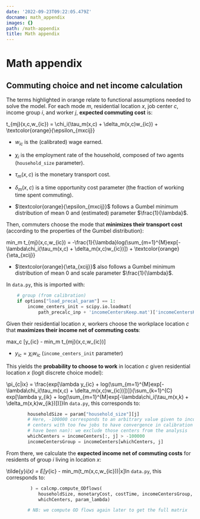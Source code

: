 ```yaml
---
date: '2022-09-23T09:22:05.479Z'
docname: math_appendix
images: {}
path: /math-appendix
title: Math appendix
---
```


# Math appendix

## Commuting choice and net income calculation

The terms highlighted in orange relate to functional assumptions needed to solve the model. For each mode $m$, residential location $x$, job center $c$, income group $i$, and worker $j$, **expected commuting cost** is:

t_{mj}(x,c,w_{ic}) = \\chi_i(\\tau_m(x,c) + \\delta_m(x,c)w_{ic}) + \\textcolor{orange}{\\epsilon_{mxcij}}
* $w_{ic}$ is the (calibrated) wage earned.


* $\chi_i$ is the employment rate of the household, composed of two agents (`household_size` parameter).


* $\tau_m(x,c)$ is the monetary transport cost.


* $\delta_m(x,c)$ is a time opportunity cost parameter (the fraction of working time spent commuting).


* $\textcolor{orange}{\epsilon_{mxcij}}$ follows a Gumbel minimum distribution of mean $0$ and (estimated) parameter $\frac{1}{\lambda}$.

Then, commuters choose the mode that **minimizes their transport cost** (according to the properties of the Gumbel distribution):

min_m t_{mj}(x,c,w_{ic}) = -\\frac{1}{\\lambda}log(\\sum_{m=1}^{M}exp[-\\lambda\\chi_i(\\tau_m(x,c) + \\delta_m(x,c)w_{ic})]) + \\textcolor{orange}{\\eta_{xcij}}
* $\textcolor{orange}{\eta_{xcij}}$ also follows a Gumbel minimum distribution of mean $0$ and scale parameter $\frac{1}{\lambda}$.

In `data.py`, this is imported with:

```python
    # group (from calibration)
    if options["load_precal_param"] == 1:
        income_centers_init = scipy.io.loadmat(
            path_precalc_inp + 'incomeCentersKeep.mat')['incomeCentersKeep']
```

Given their residential location $x$, workers choose the workplace location $c$ that **maximizes their income net of commuting costs**:

max_c [y_{ic} - min_m t_{mj}(x,c,w_{ic})]
* $y_{ic} = \chi_i w_{ic}$ (`income_centers_init` parameter)

This yields the **probability to choose to work** in location $c$ given residential location $x$ (logit discrete choice model):

\\pi_{c|ix} = \\frac{exp[\\lambda y_{ic} + log(\\sum_{m=1}^{M}exp[-\\lambda\\chi_i(\\tau_m(x,c) + \\delta_m(x,c)w_{ic})])]}{\\sum_{k=1}^{C} exp[\\lambda y_{ik} + log(\\sum_{m=1}^{M}exp[-\\lambda\\chi_i(\\tau_m(x,k) + \\delta_m(x,k)w_{ik})])]}In `data.py`, this corresponds to:

```python
        householdSize = param["household_size"][j]
        # Here, -100000 corresponds to an arbitrary value given to incomes in
        # centers with too few jobs to have convergence in calibration (could
        # have been nan): we exclude those centers from the analysis
        whichCenters = incomeCenters[:, j] > -100000
        incomeCentersGroup = incomeCenters[whichCenters, j]

```

From there, we calculate the **expected income net of commuting costs** for residents of group $i$ living in location $x$:

\\tilde{y}_i(x) = E[y_{ic} - min_m(t_m(x,c,w_{ic}))|x]In `data.py`, this corresponds to:

```python
         ) = calcmp.compute_ODflows(
            householdSize, monetaryCost, costTime, incomeCentersGroup,
            whichCenters, param_lambda)

        # NB: we compute OD flows again later to get the full matrix

```
